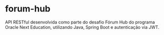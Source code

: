 # forum-hub
API RESTful desenvolvida como parte do desafio Fórum Hub do programa Oracle Next Education, utilizando Java, Spring Boot e autenticação via JWT.
